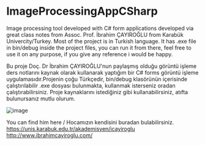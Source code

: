 # ImageProcessingAppCSharp
Image processing tool developed with C# form applications developed via great class notes from Assoc. Prof. İbrahim ÇAYIROĞLU from Karabük Univercity/Turkey. Most of the project is in Turkish language. It has .exe file in bin/debug inside the project files, you can run it from there, feel free to use it on any purpose, if you give any reference i would be happy.

Bu proje Doç. Dr İbrahim ÇAYIROĞLU'nun paylaşmış olduğu görüntü işleme ders notlarını kaynak olarak kullanarak yaptığım bir C# forms görüntü işleme uygulamasıdır.Projenin çoğu Türkçedir, bin/debug klasörünün içerisinde çalıştırılabilir .exe dosyası bulunmakta, kullanmak isterseniz oradan çalıştırabilirsiniz. Proje kaynaklarını istediğiniz gibi kullanabilirsiniz, atıfta bulunursanız mutlu olurum.

![image](https://github.com/omerburakozgur/ImageProcessingAppCSharp/assets/90705984/9a977708-8880-47ed-a639-1ea4d05b774e)

You can find him here / Hocamızın kendisini buradan bulabilirsiniz.
https://unis.karabuk.edu.tr/akademisyen/icayiroglu
http://www.ibrahimcayiroglu.com/
